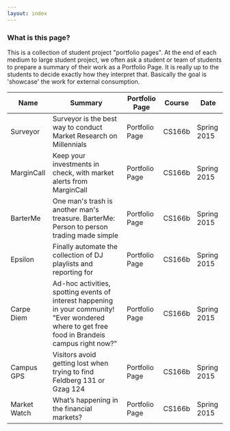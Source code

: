 ```yaml
---
layout: index
---
```

### What is this page?

This is a collection of student project "portfolio pages". At the end of each medium to large student project, we often ask a student or team of students to prepare a summary of their work as a Portfolio Page. It is really up to the students to decide exactly how they interpret that. Basically the goal is 'showcase' the work for external consumption.


<table id="projects" class="display">
    <thead>
        <tr>
            <th>Name</th>
            <th>Summary</th>
            <th>Portfolio Page</th>
            <th>Course</th>
            <th>Date</th>
        </tr>
    </thead>
    <tbody>
        <tr>
            <td>Surveyor</th>
            <td>Surveyor is the best way to conduct Market Research on Millennials</th>
            <td>Portfolio Page</td>
            <td>CS166b</td>
            <td>Spring 2015</td>
        </tr>
        <tr>
            <td>MarginCall</th>
            <td>Keep your investments in check, with market alerts from MarginCall</th>
            <td>Portfolio Page</td>
            <td>CS166b</td>
            <td>Spring 2015</td>
        </tr>
        <tr>
            <td>BarterMe</th>
            <td>One man's trash is another man's treasure.  BarterMe:  Person to person trading made simple</th>
            <td>Portfolio Page</td>
            <td>CS166b</td>
            <td>Spring 2015</td>
        </tr>
        <tr>
            <td>Epsilon</th>
            <td>Finally automate the collection of DJ playlists and reporting for </th>
            <td>Portfolio Page</td>
            <td>CS166b</td>
            <td>Spring 2015</td>
        </tr>
        <tr>
            <td>Carpe Diem</th>
            <td>Ad-hoc activities, spotting events of interest happening in your community! "Ever wondered where to get free food in Brandeis campus right now?"</th>
            <td>Portfolio Page</td>
            <td>CS166b</td>
            <td>Spring 2015</td>
        </tr>
        <tr>
            <td>Campus GPS</th>
            <td>Visitors avoid getting lost when trying to find Feldberg 131 or Gzag 124</th>
            <td>Portfolio Page</td>
            <td>CS166b</td>
            <td>Spring 2015</td>
        </tr>
        <tr>
            <td>Market Watch</th>
            <td>What’s happening in the financial markets?</th>
            <td>Portfolio Page</td>
            <td>CS166b</td>
            <td>Spring 2015</td>
        </tr>
    </tbody>
</table>